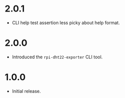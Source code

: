 # 2.0.1

- CLI help test assertion less picky about help format.

# 2.0.0

- Introduced the `rpi-dht22-exporter` CLI tool.

# 1.0.0

- Initial release.
